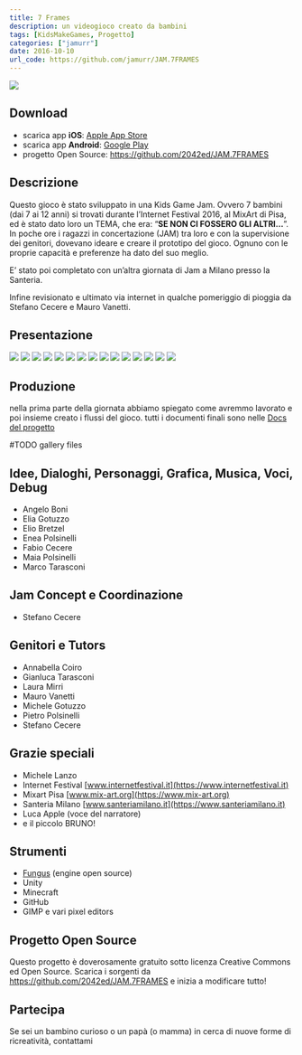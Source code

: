```yaml
---
title: 7 Frames
description: un videogioco creato da bambini
tags: [KidsMakeGames, Progetto]
categories: ["jamurr"]
date: 2016-10-10
url_code: https://github.com/jamurr/JAM.7FRAMES
---
```


![](../../assets/img/jam/7frames_featured.webp)

## Download
- scarica app **iOS**: [Apple App Store](https://apps.apple.com/us/app/7-frames/id1239225688)
- scarica app **Android**: [Google Play](https://play.google.com/store/apps/details?id=org.jamurr.sevenframes)
- progetto Open Source: <https://github.com/2042ed/JAM.7FRAMES>

## Descrizione

Questo gioco è stato sviluppato in una Kids Game Jam.
Ovvero 7 bambini (dai 7 ai 12 anni) si trovati durante l’Internet Festival 2016, al MixArt di Pisa, ed è stato dato loro un TEMA, che era: “**SE NON CI FOSSERO GLI ALTRI…**”. In poche ore i ragazzi in concertazione (JAM) tra loro e con la supervisione dei genitori, dovevano ideare e creare il prototipo del gioco.
Ognuno con le proprie capacità e preferenze ha dato del suo meglio.

E’ stato poi completato con un’altra giornata di Jam a Milano presso la Santeria.

Infine revisionato e ultimato via internet in qualche pomeriggio di pioggia da Stefano Cecere e Mauro Vanetti.

## Presentazione

![](../../assets/img/jam/7frames_01.webp)
![](../../assets/img/jam/7frames_02.webp)
![](../../assets/img/jam/7frames_03.webp)
![](../../assets/img/jam/7frames_04.webp)
![](../../assets/img/jam/7frames_05.webp)
![](../../assets/img/jam/7frames_06.webp)
![](../../assets/img/jam/7frames_07.webp)
![](../../assets/img/jam/7frames_08.webp)
![](../../assets/img/jam/7frames_09.webp)
![](../../assets/img/jam/7frames_10.webp)
![](../../assets/img/jam/7frames_11.webp)
![](../../assets/img/jam/7frames_12.webp)
![](../../assets/img/jam/7frames_13.webp)
![](../../assets/img/jam/7frames_14.webp)
![](../../assets/img/jam/7frames_15.webp)

## Produzione
nella prima parte della giornata abbiamo spiegato come avremmo lavorato e poi insieme creato i flussi del gioco. tutti i documenti finali sono nelle [Docs del progetto](https://github.com/jamurr/JAM.7FRAMES/tree/master/docs)

 #TODO gallery files

## Idee, Dialoghi, Personaggi, Grafica, Musica, Voci, Debug
- Angelo Boni
- Elia Gotuzzo
- Elio Bretzel
- Enea Polsinelli
- Fabio Cecere
- Maia Polsinelli
- Marco Tarasconi

## Jam Concept e Coordinazione
- Stefano Cecere

## Genitori e Tutors
- Annabella Coiro
- Gianluca Tarasconi
- Laura Mirri
- Mauro Vanetti
- Michele Gotuzzo
- Pietro Polsinelli
- Stefano Cecere

## Grazie speciali

- Michele Lanzo
- Internet Festival [www.internetfestival.it](https://www.internetfestival.it)
- Mixart Pisa [www.mix-art.org](https://www.mix-art.org)
- Santeria Milano [www.santeriamilano.it](https://www.santeriamilano.it)
- Luca Apple (voce del narratore)
- e il piccolo BRUNO!

## Strumenti

- [Fungus](https://fungusgames.com) (engine open source)
- Unity
- Minecraft
- GitHub
- GIMP e vari pixel editors

## Progetto Open Source
Questo progetto è doverosamente gratuito sotto licenza Creative Commons ed Open Source. Scarica i sorgenti da <https://github.com/2042ed/JAM.7FRAMES> e inizia a modificare tutto!

## Partecipa
Se sei un bambino curioso o un papà (o mamma) in cerca di nuove forme di ricreatività, contattami
